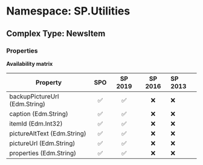 # Namespace: SP.Utilities

## Complex Type: NewsItem

### Properties

**Availability matrix**

Property | SPO | SP 2019 | SP 2016 | SP 2013
----------|:---:|:-------:|:-------:|:-------
backupPictureUrl (Edm.String) | ✅ | ✅ | ❌ | ❌
caption (Edm.String) | ✅ | ✅ | ❌ | ❌
itemId (Edm.Int32) | ✅ | ✅ | ❌ | ❌
pictureAltText (Edm.String) | ✅ | ✅ | ❌ | ❌
pictureUrl (Edm.String) | ✅ | ✅ | ❌ | ❌
properties (Edm.String) | ✅ | ✅ | ❌ | ❌